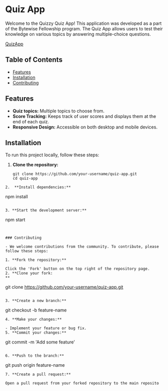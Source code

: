 # Quiz App

Welcome to the Quizzy Quiz App! This application was developed as a part of the Bytewise Fellowship program. The Quiz App allows users to test their knowledge on various topics by answering multiple-choice questions.

[QuizApp](https://myquizzyquizz.netlify.app/)

## Table of Contents

- [Features](#features)
- [Installation](#installation)
- [Contributing](#contributing)

## Features

- **Quiz topics:** Multiple topics to choose from.
- **Score Tracking:** Keeps track of user scores and displays them at the end of each quiz.
- **Responsive Design:** Accessible on both desktop and mobile devices.

## Installation

To run this project locally, follow these steps:

1. **Clone the repository:**

   ```
   git clone https://github.com/your-username/quiz-app.git
   cd quiz-app
   ```

```
2.  **Install dependencies:**

```

npm install

```

3. **Start the development server:**

```

npm start

```


### Contributing

- We welcome contributions from the community. To contribute, please follow these steps:

1. **Fork the repository:**

Click the 'Fork' button on the top right of the repository page.
2. **Clone your fork:
**
```

git clone https://github.com/your-username/quiz-app.git

```

3. **Create a new branch:**

```

git checkout -b feature-name

```
4. **Make your changes:**

- Implement your feature or bug fix.
5. **Commit your changes:**
```

git commit -m 'Add some feature'

```

6. **Push to the branch:**

```

git push origin feature-name

```
7. **Create a pull request:**

Open a pull request from your forked repository to the main reposito
```
